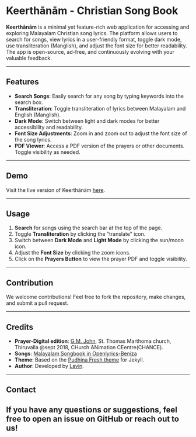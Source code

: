 # Keerthānām - Christian Song Book

**Keerthānām** is a minimal yet feature-rich web application for accessing and exploring Malayalam Christian song lyrics. The platform allows users to search for songs, view lyrics in a user-friendly format, toggle dark mode, use transliteration (Manglish), and adjust the font size for better readability. The app is open-source, ad-free, and continuously evolving with your valuable feedback.

---

## Features

- **Search Songs**: Easily search for any song by typing keywords into the search box.
- **Transliteration**: Toggle transliteration of lyrics between Malayalam and English (Manglish).
- **Dark Mode**: Switch between light and dark modes for better accessibility and readability.
- **Font Size Adjustments**: Zoom in and zoom out to adjust the font size of the song lyrics.
- **PDF Viewer**: Access a PDF version of the prayers or other documents. Toggle visibility as needed.

---

## Demo

Visit the live version of Keerthānām [here](https://lavin-tom.github.io/SongBook/).

---


## Usage

1. **Search** for songs using the search bar at the top of the page.
2. Toggle **Transliteration** by clicking the "translate" icon.
3. Switch between **Dark Mode** and **Light Mode** by clicking the sun/moon icon.
4. Adjust the **Font Size** by clicking the zoom icons.
5. Click on the **Prayers Button** to view the prayer PDF and toggle visibility.

---

## Contribution

We welcome contributions! Feel free to fork the repository, make changes, and submit a pull request. 

---

## Credits

- **Prayer-Digital edition**: [G.M. John](https://drive.google.com/file/d/1ZcTBIuTVRJDBPq7p60QRAz_oz7ZCf1ii/view), St. Thomas Marthoma church, Thiruvalla @sept 2018, CHurch ANimation CEentre(CHANCE).
- **Songs**: [Malayalam Songbook in Openlyrics-Beniza](https://github.com/beniza/malayalam_songbook_openlyrics)
- **Theme**: Based on the [Pudhina Fresh theme](https://github.com/ritijjain/pudhina-fresh) for Jekyll.
- **Author**: Developed by [Lavin](https://github.com/lavin-tom).

---

## Contact

If you have any questions or suggestions, feel free to open an issue on GitHub or reach out to us!
---